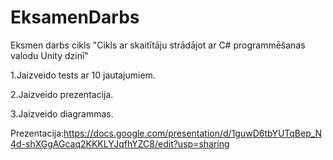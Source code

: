 # EksamenDarbs

Eksmen darbs cikls "Cikls ar skaitītāju strādājot ar C# programmēšanas valodu Unity dzinī"



 1.Jaizveido tests ar 10 jautajumiem.
 
 2.Jaizveido prezentacija.
 
 3.Jaizveido diagrammas.
 


 Prezentacija:https://docs.google.com/presentation/d/1guwD6tbYUTqBep_N4d-shXGgAGcaq2KKKLYJqfhYZC8/edit?usp=sharing
